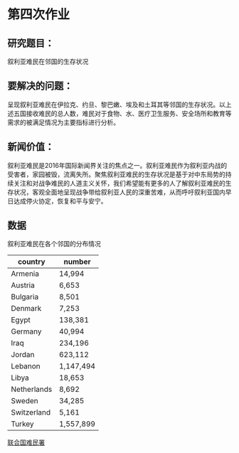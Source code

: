 # 第四次作业
## 研究题目：
叙利亚难民在邻国的生存状况

## 要解决的问题：
呈现叙利亚难民在伊拉克、约旦、黎巴嫩、埃及和土耳其等邻国的生存状况。以上述五国接收难民的总人数，难民对于食物、水、医疗卫生服务、安全场所和教育等需求的被满足情况为主要指标进行分析。

## 新闻价值：
叙利亚难民是2016年国际新闻界关注的焦点之一。叙利亚难民作为叙利亚内战的受害者，家园被毁，流离失所。聚焦叙利亚难民的生存状况是基于对中东局势的持续关注和对战争难民的人道主义关怀，我们希望能有更多的人了解叙利亚难民的生存状况，客观全面地呈现战争带给叙利亚人民的深重苦难，从而呼吁叙利亚国内早日达成停火协定，恢复和平与安宁。

## 数据




叙利亚难民在各个邻国的分布情况

country     |   number
---         |    ---
Armenia	    |    14,994
Austria 	|    6,653
Bulgaria	  |  8,501
Denmark	        |7,253
Egypt	        |138,381
Germany	        |40,994
Iraq	        |234,196
Jordan	        |623,112
Lebanon	        |1,147,494
Libya	        |18,653
Netherlands	    |8,692
Sweden	        |34,285
Switzerland	    |5,161
Turkey	        |1,557,899

[联合国难民署](http://www.unhcr.org/)